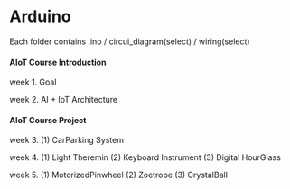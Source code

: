# Arduino

Each folder contains .ino / circui_diagram(select) / wiring(select)

#### AIoT Course Introduction
<p> week 1. Goal
<p> week 2. AI + IoT Architecture

#### AIoT Course Project
<p> week 3. (1) CarParking System
<p> week 4. (1) Light Theremin (2) Keyboard Instrument (3) Digital HourGlass
<p> week 5. (1) MotorizedPinwheel (2) Zoetrope (3) CrystalBall
